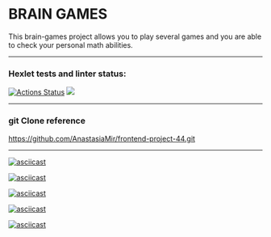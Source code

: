 # BRAIN GAMES 
This brain-games project allows you to play several games and you are able to check your personal math abilities. 
____

### Hexlet tests and linter status:
[![Actions Status](https://github.com/AnastasiaMir/frontend-project-44/workflows/hexlet-check/badge.svg)](https://github.com/AnastasiaMir/frontend-project-44/actions)
<a href="https://codeclimate.com/github/AnastasiaMir/frontend-project-44/maintainability"><img src="https://api.codeclimate.com/v1/badges/8e4804037f049f4fa29a/maintainability" /></a>
____
### git Clone reference
https://github.com/AnastasiaMir/frontend-project-44.git
____

<!-- brain-calc asciinema -->
[![asciicast](https://asciinema.org/a/GZk03XZ8v3HwCm06JRAXDCFjm.svg)](https://asciinema.org/a/GZk03XZ8v3HwCm06JRAXDCFjm)
<!-- brain-even asciinema -->
[![asciicast](https://asciinema.org/a/lDEdP9Q6Tf1q6X9zXL34vYERm.svg)](https://asciinema.org/a/lDEdP9Q6Tf1q6X9zXL34vYERm)
<!-- brain-gcd asciinema -->
[![asciicast](https://asciinema.org/a/IA4gDZVGDEYK1Z48Kd3ioLPGZ.svg)](https://asciinema.org/a/IA4gDZVGDEYK1Z48Kd3ioLPGZ)
<!-- brain-progression asciinema -->
[![asciicast](https://asciinema.org/a/NfvFiFlOc9eudZTJd8e3d1f1u.svg)](https://asciinema.org/a/NfvFiFlOc9eudZTJd8e3d1f1u)
<!-- brain-prime asciinema -->
[![asciicast](https://asciinema.org/a/UyhLRDfhbRJWdfq0FsCtdBxRV.svg)](https://asciinema.org/a/UyhLRDfhbRJWdfq0FsCtdBxRV)
